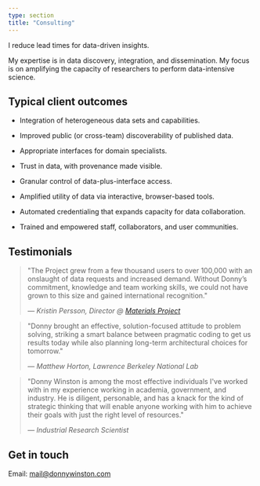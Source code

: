 ```yaml
---
type: section
title: "Consulting"
---
```


I reduce lead times for data-driven insights.

My expertise is in data discovery, integration, and dissemination.
My focus is on
amplifying the capacity of researchers to perform data-intensive science.

## Typical client outcomes

* Integration of heterogeneous data sets and capabilities.

* Improved public (or cross-team) discoverability of published data.

* Appropriate interfaces for domain specialists.

* Trust in data, with provenance made visible.

* Granular control of data-plus-interface access.

* Amplified utility of data via interactive, browser-based tools.
 
* Automated credentialing that expands capacity for data collaboration.

* Trained and empowered staff, collaborators, and user communities.

## Testimonials

> "The Project grew from a few thousand users to over 100,000 with an onslaught of data
requests and increased demand. Without Donny’s commitment, knowledge and team working skills, we could not have
grown to this size and gained international recognition."
>
> &mdash; <cite>Kristin Persson, Director @ [Materials Project](https://www.materialsproject.org)</cite>

> "Donny brought an effective,
solution-focused attitude to problem solving, striking a smart balance between pragmatic coding to get us results today
while also planning long-term architectural choices for tomorrow."
>
> &mdash; <cite>Matthew Horton, Lawrence Berkeley National Lab</cite>

> "Donny Winston is among the most effective individuals I've worked with in my experience working in academia,
government, and industry.  He is diligent, personable, and has a knack for the kind of strategic thinking that will
enable anyone working with him to achieve their goals with just the right level of resources."
>
> &mdash; <cite>Industrial Research Scientist</cite>


## Get in touch

Email: [mail@donnywinston.com](mailto:mail@donnywinston.com)